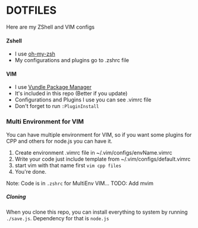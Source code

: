 DOTFILES
=======

Here are my ZShell and VIM configs

#### Zshell
  * I use [oh-my-zsh](https://github.com/robbyrussell/oh-my-zsh)
  * My configurations and plugins go to .zshrc file

#### VIM
  * I use [Vundle Package Manager](https://github.com/gmarik/Vundle.vim)
  * It's included in this repo (Better if you update)
  * Configurations and Plugins I use you can see .vimrc file
  * Don't forget to run `:PluginInstall`

### Multi Environment for VIM
You can have multiple environment for VIM, so if you want some plugins for CPP and others for node.js you can have it.

  1. Create environment .vimrc file in ~/.vim/configs/envName.vimrc
  2. Write your code just include template from ~/.vim/configs/default.vimrc
  3. start vim with that name first `vim cpp files`
  4. You're done.

Note: Code is in `.zshrc` for MultiEnv VIM...
TODO: Add mvim

##### Cloning

When you clone this repo, you can install everything to system by running `./save.js`.
Dependency for that is `node.js`

